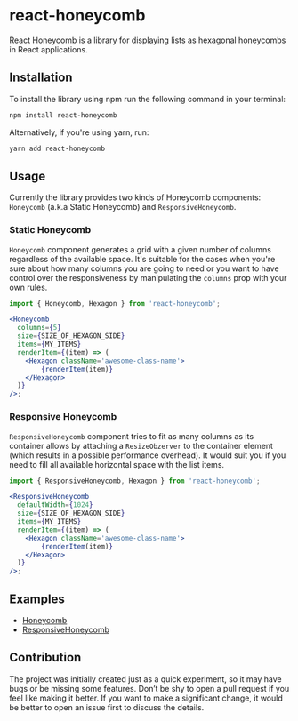 # react-honeycomb

React Honeycomb is a library for displaying lists as hexagonal honeycombs in React applications.

## Installation

To install the library using npm run the following command in your terminal:

```bash
npm install react-honeycomb
```

Alternatively, if you're using yarn, run:

```bash
yarn add react-honeycomb
```

## Usage

Currently the library provides two kinds of Honeycomb components: `Honeycomb` (a.k.a Static Honeycomb) and `ResponsiveHoneycomb`.

### Static Honeycomb

`Honeycomb` component generates a grid with a given number of columns regardless of the available space. It's suitable for the cases when you're sure about how many columns you are going to need or you want to have control over the responsiveness by manipulating the `columns` prop with your own rules.

```jsx
import { Honeycomb, Hexagon } from 'react-honeycomb';

<Honeycomb
  columns={5}
  size={SIZE_OF_HEXAGON_SIDE}
  items={MY_ITEMS}
  renderItem={(item) => (
    <Hexagon className='awesome-class-name'>
        {renderItem(item)}
    </Hexagon>
  )}
/>;
```

### Responsive Honeycomb

`ResponsiveHoneycomb` component tries to fit as many columns as its container allows by attaching a `ResizeObzerver` to the container element (which results in a possible performance overhead). It would suit you if you need to fill all available horizontal space with the list items.

```jsx
import { ResponsiveHoneycomb, Hexagon } from 'react-honeycomb';

<ResponsiveHoneycomb
  defaultWidth={1024}
  size={SIZE_OF_HEXAGON_SIDE}
  items={MY_ITEMS}
  renderItem={(item) => (
    <Hexagon className='awesome-class-name'>
        {renderItem(item)}
    </Hexagon>
  )}
/>;
```

## Examples

- [Honeycomb](https://codesandbox.io/s/react-honeycomb-static-example-2xi9g?file=/src/App.js)
- [ResponsiveHoneycomb](https://codesandbox.io/s/react-honeycomb-responsive-example-dxjq1?file=/src/App.js)

## Contribution

The project was initially created just as a quick experiment, so it may have bugs or be missing some features. Don’t be shy to open a pull request if you feel like making it better. If you want to make a significant change, it would be better to open an issue first to discuss the details.

